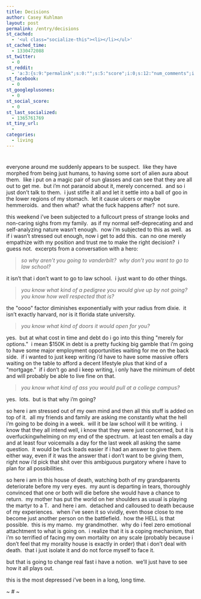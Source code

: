 ```yaml
---
title: Decisions
author: Casey Kuhlman
layout: post
permalink: /entry/decisions
st_cached:
  - '<ul class="socialize-this"><li></li></ul>'
st_cached_time:
  - 1330472088
st_twitter:
  - 0
st_reddit:
  - 'a:3:{s:9:"permalink";s:0:"";s:5:"score";i:0;s:12:"num_comments";i:0;}'
st_facebook:
  - 0
st_googleplusones:
  - 0
st_social_score:
  - 0
st_last_socialized:
  - 1365761769
st_tiny_url:
  - 
categories:
  - living
---
```

# 

everyone around me suddenly appears to be suspect.  like they have morphed from being just humans, to having some sort of alien aura about them.  like i put on a magic pair of sun glasses and can see that they are all out to get me.  but i’m not paranoid about it, merely concerned.  and so i just don’t talk to them.  i just stifle it all and let it settle into a ball of goo in the lower regions of my stomach.  let it cause ulcers or maybe hemmeroids.  and then what?  what the fuck happens after?  not sure.

this weekend i’ve been subjected to a fullcourt press of strange looks and non-caring sighs from my family.  as if my normal self-deprecating and and self-analyzing nature wasn’t enough.  now i’m subjected to this as well.  as if i wasn’t stressed out enough, now i get to add this.  can no one merely empathize with my position and trust me to make the right decision?  i guess not.  excerpts from a conversation with a hero:

> *so why aren’t you going to vanderbilt?  why don’t you want to go to law school?*

it isn’t that i don’t want to go to law school.  i just want to do other things.

> *you know what kind of a pedigree you would give up by not going?  you know how well respected that is?*

the "oooo" factor diminishes exponentially with your radius from dixie.  it isn’t exactly harvard, nor is it florida state university.  

> *you know what kind of doors it would open for you?*

yes.  but at what cost in time and debt do i go into this thing "merely for options."  i mean $150K in debt is a pretty fucking big gamble that i’m going to have some major employment opportunities waiting for me on the back side.  if i wanted to just keep writing i’d have to have some massive offers waiting on the table to afford a decent lifestyle plus that kind of a "mortgage."  if i don’t go and i keep writing, i only have the minimum of debt and will probably be able to live fine on that.

> *you know what kind of ass you would pull at a college campus?*

yes.  lots.  but is that why i’m going?

so here i am stressed out of my own mind and then all this stuff is added on top of it.  all my friends and family are asking me constantly what the hell i’m going to be doing in a week.  will it be law school will it be writing.  i know that they all intend well, i know that they were just concerned, but it is overfuckingwhelming on my end of the spectrum.  at least ten emails a day and at least four voicemails a day for the last week all asking the same question.  it would be fuck loads easier if i had an answer to give them.  either way, even if it was the answer that i don’t want to be giving them, right now i’d pick that shit over this ambiguous purgatory where i have to plan for all possibilities.

so here i am in this house of death, watching both of my grandparents deteriorate before my very eyes.  my aunt is departing in tears, thoroughly convinced that one or both will die before she would have a chance to return.  my mother has put the world on her shoulders as usual is playing the martyr to a T.  and here i am.  detached and calloused to death because of my experiences.  when i’ve seen it so vividly, even those close to me become just another person on the battlefield.  how the HELL is that possible.  this is my mamo.  my grandmother.  why do i feel zero emotional attachtment to what is going on.  i realize that it is a coping mechanism, that i’m so terrified of facing my own mortality on any scale (probably because i don’t feel that my morality house is exactly in order) that i don’t deal with death.  that i just isolate it and do not force myself to face it.  

but that is going to change real fast i have a notion.  we’ll just have to see how it all plays out.

this is the most depressed i’ve been in a long, long time.

~ # ~